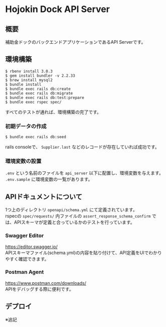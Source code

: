 # Hojokin Dock API Server

## 概要
補助金ドックのバックエンドアプリケーションであるAPI Serverです。

## 環境構築
```
$ rbenv install 3.0.3
$ gem install bundler -v 2.2.33
$ brew install mysql2
$ bundle install
$ bundle exec rails db:create
$ bundle exec rails db:migrate
$ bundle exec rails db:test:prepare
$ bundle exec rspec spec/
```

すべてのテストが通れば、環境構築の完了です。  

### 初期データの作成
```
$ bundle exec rails db:seed
```

rails consoleで、 `Supplier.last` などのレコードが存在していれば成功です。  

### 環境変数の設置
`.env` という名前のファイルを `api_server` 以下に配置し、環境変数を与えます。  
`.env.sample` に環境変数の一覧があります。

## APIドキュメントについて
1つ上のディレクトリ `openapi/schema.yml` にて定義されています。  
rspecの `spec/requests/` 内ファイルの `assert_response_schema_confirm` では、APIスキーマが定義と合っているかのテストを行っています。  

### Swagger Editor
https://editor.swagger.io/  
APIスキーマファイル(schema.yml)の内容を貼り付けて、API定義をUIでわかりやすく確認できます。  

### Postman Agent
https://www.postman.com/downloads/  
APIをデバッグする際に便利です。  

## デプロイ
※追記
